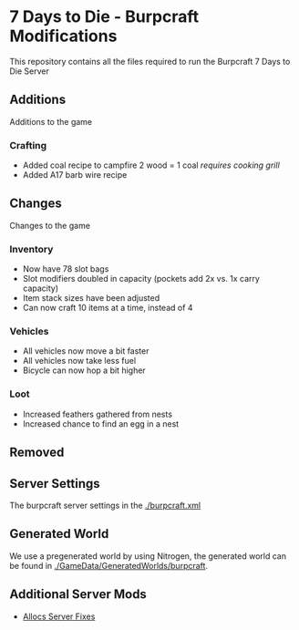 # 7 Days to Die - Burpcraft Modifications

This repository contains all the files required to run the Burpcraft 7 Days to Die Server

## Additions

Additions to the game

### Crafting

* Added coal recipe to campfire 2 wood = 1 coal *requires cooking grill*
* Added A17 barb wire recipe

## Changes

Changes to the game

### Inventory

* Now have 78 slot bags
* Slot modifiers doubled in capacity (pockets add 2x vs. 1x carry capacity)
* Item stack sizes have been adjusted
* Can now craft 10 items at a time, instead of 4

### Vehicles

* All vehicles now move a bit faster
* All vehicles now take less fuel
* Bicycle can now hop a bit higher

### Loot

* Increased feathers gathered from nests
* Increased chance to find an egg in a nest

## Removed

## Server Settings

The burpcraft server settings in the [./burpcraft.xml](./burpcraft.xml)

## Generated World

We use a pregenerated world by using Nitrogen, the generated world can be found in [./GameData/GeneratedWorlds/burpcraft](./GameData/GeneratedWorlds/burpcraft).

## Additional Server Mods

* [Allocs Server Fixes](https://7dtd.illy.bz/wiki/Server%20fixes)